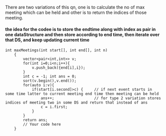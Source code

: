 <p>There are two variations of this qn, one is to calculate the no of max meeting which can be held and other is to return the indices of those meeting.</p>

#### the idea for the codee is to store the endtime along with index as pair in one dataStructure and then store according to end time, then iterate over that DS, and keep updating current time 

```
int maxMeetings(int start[], int end[], int n)
    {
        vector<pair<int,int>> v;
        for(int i=0;i<n;i++){
            v.push_back({end[i],i});
        }
        int c = -1; int ans = 0;
        sort(v.begin(),v.end());
        for(auto i:v){
            if(start[i.second]>c) {     // if next event starts in some time latter to current meeting end time then meeting can be held
                ans++;                  // for type 2 variation stores indices of meeting two in some DS and return that instead of ans
                c = i.first;
            }
        }
        return ans;
        // Your code here
    }
```

